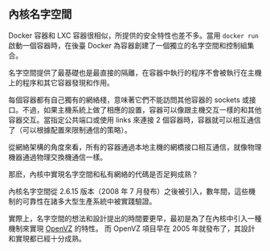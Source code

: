 ## 內核名字空間
Docker 容器和 LXC 容器很相似，所提供的安全特性也差不多。當用 `docker run` 啟動一個容器時，在後臺 Docker 為容器創建了一個獨立的名字空間和控制組集合。

名字空間提供了最基礎也是最直接的隔離，在容器中執行的程序不會被執行在主機上的程序和其它容器發現和作用。

每個容器都有自己獨有的網絡棧，意味著它們不能訪問其他容器的 sockets 或接口。不過，如果主機系統上做了相應的設置，容器可以像跟主機交互一樣的和其他容器交互。當指定公共端口或使用 links 來連接 2 個容器時，容器就可以相互通信了（可以根據配置來限制通信的策略）。

從網絡架構的角度來看，所有的容器通過本地主機的網橋接口相互通信，就像物理機器通過物理交換機通信一樣。

那麽，內核中實現名字空間和私有網絡的代碼是否足夠成熟？

內核名字空間從 2.6.15 版本（2008 年 7 月發布）之後被引入，數年間，這些機制的可靠性在諸多大型生產系統中被實踐驗證。

實際上，名字空間的想法和設計提出的時間要更早，最初是為了在內核中引入一種機制來實現 [OpenVZ](http://en.wikipedia.org/wiki/OpenVZ) 的特性。
而 OpenVZ 項目早在 2005 年就發布了，其設計和實現都已經十分成熟。
